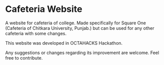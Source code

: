 # Cafeteria Website

A website for cafeteria of college. Made specifically for Square One (Cafeteria of Chitkara University, Punjab.) but can be used for any other cafeteria with some changes.

This website was developed in OCTAHACKS Hackathon.

Any suggestions or changes regarding its improvement are welcome. Feel free to contribute.
